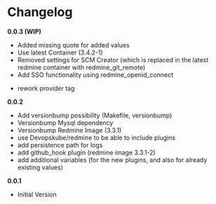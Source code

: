 # Changelog

**0.0.3 (WIP)**
- Added missing quote for added values
- Use latest Container (3.4.2-1)
- Removed settings for SCM Creator (which is replaced in the latest redmine container with redmine_git_remote)
- Add SSO functionality using redmine_openid_connect
* rework provider tag

**0.0.2**
- Add versionbump possibility (Makefile, versionbump)
- Versionbump Mysql dependency
- Versionbump Redmine Image (3.3.1)
- use Devopskube/redmine to be able to include plugins
- add persistence path for logs
- add github_hook plugin (redmine image 3.3.1-2)
- add additional variables (for the new plugins, and also for already existing values)

**0.0.1**
- Initial Version
